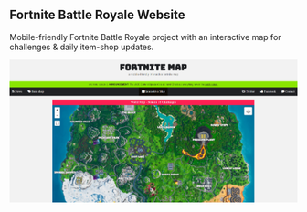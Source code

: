 ## Fortnite Battle Royale Website

Mobile-friendly Fortnite Battle Royale project with an interactive map for challenges & daily item-shop updates.

<img src="screenshot/screenshot.png" width="1000">
